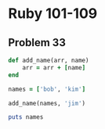 # Ruby 101-109
## Problem 33

```ruby
def add_name(arr, name)
	arr = arr + [name]
end

names = ['bob', 'kim']

add_name(names, 'jim')

puts names
```
